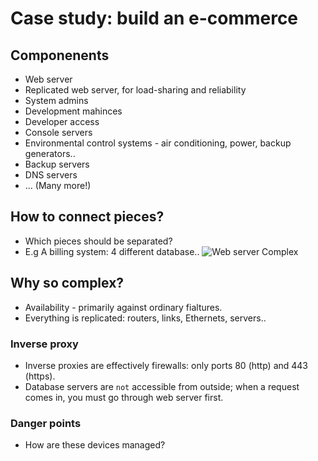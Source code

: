 # Case study: build an e-commerce

## Componenents
* Web server
* Replicated web server, for load-sharing and reliability
* System admins
* Development mahinces
* Developer access
* Console servers
* Environmental control systems - air conditioning, power, backup generators..
* Backup servers
* DNS servers
* ... (Many more!)

## How to connect pieces?
* Which pieces should be separated?
* E.g A billing system: 4 different database..
    ![Web server Complex]()

## Why so complex?
* Availability - primarily against ordinary fialtures.
* Everything is replicated: routers, links, Ethernets, servers..

### Inverse proxy
* Inverse proxies are effectively firewalls: only ports 80 (http) and 443 (https).
* Database servers are `not` accessible from outside; when a request comes in, you must go through web server first.

### Danger points
* How are these devices managed?




